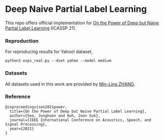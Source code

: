 # Deep Naive Partial Label Learning

This repo offers official implementation for [On the Power of Deep but Naive Partial Label Learning](https://arxiv.org/abs/2010.11600) (ICASSP 21).

### Reproduction
For reproducing results for Yahoo! dataset,
```
python3 exps_real.py --dset yahoo --model medium
```

### Datasets

All datasets used in this work are provided by [Min-Ling ZHANG](http://palm.seu.edu.cn/zhangml/).

### Reference
```
@inproceedings{seo2021power,
  title={On the Power of Deep but Naive Partial Label Learning},
  author={Seo, Junghoon and Huh, Joon Suk},
  journal={IEEE International Conference on Acoustics, Speech, and Signal Processing},
  year={2021}
}
```
